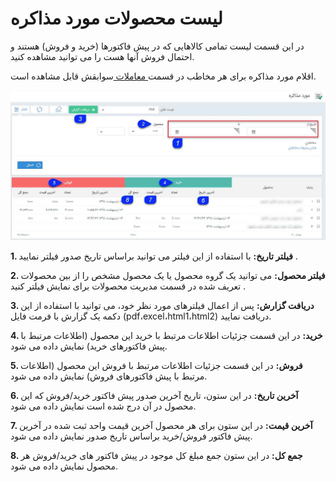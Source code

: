 # لیست محصولات مورد مذاکره 

در این قسمت لیست تمامی کالاهایی که در پیش فاکتورها (خرید و فروش) هستند و احتمال فروش آنها هست را می توانید مشاهده کنید.

اقلام مورد مذاکره برای هر مخاطب در قسمت[ معاملات ](https://github.com/1stco/PayamGostarDocs/blob/master/Help/Integrated-bank/Database/Trades/Trades.md)سوابقش قابل مشاهده است.

![](Negotiates.jpg)

**1. فیلتر تاریخ:** با استفاده از این فیلتر می توانید براساس تاریخ صدور فیلتر نمایید .

**2. فیلتر محصول:** می توانید یک گروه محصول یا یک محصول مشخص را از بین محصولات تعریف شده در قسمت مدیریت محصولات برای نمایش فیلتر کنید .

**3. دریافت گزارش:** پس از اعمال فیلترهای مورد نظر خود، می توانید با استفاده از این دکمه یک گزارش با فرمت فایل  (pdf،excel،html1،html2) دریافت نمایید.

**4. خرید:** در این قسمت جزئیات اطلاعات مرتبط با خرید این محصول (اطلاعات مرتبط با پیش فاکتورهای خرید) نمایش داده می شود.

**5. فروش:** در این قسمت جزئیات اطلاعات مرتبط با فروش این محصول (اطلاعات مرتبط با پیش فاکتورهای فروش) نمایش داده می شود.

**6. آخرین تاریخ:** در این ستون، تاریخ آخرین  صدور پیش فاکتور خرید/فروش که این محصول در آن درج شده است نمایش داده می شود.

**7. آخرین قیمت:** در این ستون برای هر محصول آخرین قیمت واحد ثبت شده در آخرین پیش فاکتور فروش/خرید   براساس تاریخ صدور نمایش داده می شود.

**8. جمع کل:** در این ستون جمع مبلغ کل موجود در پیش  فاکتور های خرید/فروش هر محصول نمایش داده می شود.

